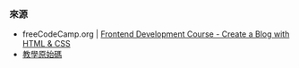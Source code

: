 ### 來源

-   freeCodeCamp.org | [Frontend Development Course - Create a Blog with HTML & CSS](https://www.youtube.com/watch?v=Aj7HLsJenVg)
-   [教學原始碼](https://github.com/jlop007/FreeCodeCamp-NewsFlash)
